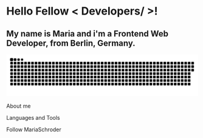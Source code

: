 
# Hello Fellow < Developers/ >!


## My name is Maria and i'm a Frontend Web Developer, from Berlin, Germany.

![Header](https://github.com/MariaSchroder/MariaSchroder/blob/main/assets/github-snake.svg)


About me 

Languages and Tools

Follow MariaSchroder

